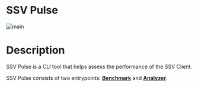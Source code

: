 # SSV Pulse

![main](https://github.com/ssvlabs/ssv-pulse/actions/workflows/workflow-main.yml/badge.svg?branch=main)

# Description

SSV Pulse is a CLI tool that helps assess the performance of the SSV Client.

SSV Pulse consists of two entrypoints: [**Benchmark**](docs/benchmark.md) and [**Analyzer**](docs/analyzer.md). 
